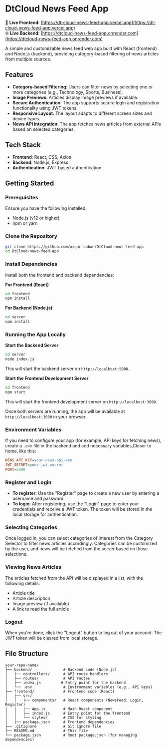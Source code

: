 # DtCloud News Feed App

🚀 **Live Frontend**: [https://dt-cloud-news-feed-app.vercel.app](https://dt-cloud-news-feed-app.vercel.app)  
🌐 **Live Backend**: [https://dtcloud-news-feed-app.onrender.com](https://dtcloud-news-feed-app.onrender.com)

A simple and customizable news feed web app built with React (frontend) and Node.js (backend), providing category-based filtering of news articles from multiple sources.

## Features

- **Category-based Filtering**: Users can filter news by selecting one or more categories (e.g., Technology, Sports, Business).
- **Image Previews**: Articles display image previews if available.
- **Secure Authentication**: The app supports secure login and registration functionality using JWT tokens.
- **Responsive Layout**: The layout adapts to different screen sizes and device types.
- **News API Integration**: The app fetches news articles from external APIs based on selected categories.

## Tech Stack

- **Frontend**: React, CSS, Axios
- **Backend**: Node.js, Express
- **Authentication**: JWT-based authentication

## Getting Started

### Prerequisites

Ensure you have the following installed:

- Node.js (v12 or higher)
- npm or yarn

### Clone the Repository

```bash
git clone https://github.com/ozgur-coban/DtCloud-news-feed-app
cd DtCloud-news-feed-app
```

### Install Dependencies

Install both the frontend and backend dependencies:

**For Frontend (React)**

```bash
cd frontend
npm install
```

**For Backend (Node.js)**

```bash
cd server
npm install
```

### Running the App Locally

**Start the Backend Server**

```bash
cd server
node index.js
```

This will start the backend server on `http://localhost:5000`.

**Start the Frontend Development Server**

```bash
cd frontend
npm start
```

This will start the frontend development server on `http://localhost:3000`.

Once both servers are running, the app will be available at `http://localhost:3000` in your browser.

### Environment Variables

If you need to configure your app (for example, API keys for fetching news), create a `.env` file in the backend and add necessary variables,Closer to home, like this:

```ini
NEWS_API_KEY=your-news-api-key
JWT_SECRET=your-jwt-secret
PORT=5000
```

### Register and Login

- **To register**: Use the "Register" page to create a new user by entering a username and password.
- **To login**: After registering, use the "Login" page to enter your credentials and receive a JWT token. The token will be stored in the local storage for authentication.

### Selecting Categories

Once logged in, you can select categories of interest from the Category Selector to filter news articles accordingly. Categories can be customized by the user, and news will be fetched from the server based on those selections.

### Viewing News Articles

The articles fetched from the API will be displayed in a list, with the following details:

- Article title
- Article description
- Image preview (if available)
- A link to read the full article

### Logout

When you're done, click the "Logout" button to log out of your account. The JWT token will be cleared from local storage.

## File Structure

```
your-repo-name/
├── backend/              # Backend code (Node.js)
│   ├── controllers/      # API route handlers
│   ├── routes/           # API routes
│   ├── index.js         # Entry point for the backend
│   └── .env              # Environment variables (e.g., API keys)
├── frontend/             # Frontend code (React)
│   ├── src/
│   │   ├── components/   # React components (NewsFeed, Login, Register)
│   │   ├── App.js        # Main React component
│   │   ├── index.js      # Entry point for the frontend
│   │   └── styles/       # CSS for styling
│   ├── package.json      # Frontend dependencies
├── .gitignore            # Git ignore file
├── README.md             # This file
└── package.json          # Root package.json (for managing dependencies)
```
